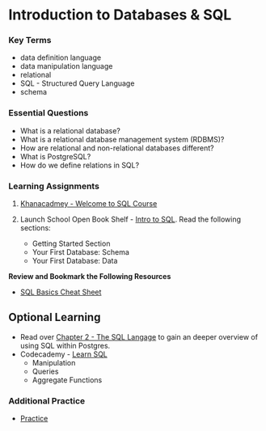 #  Introduction to Databases & SQL

### Key Terms
- data definition language
- data manipulation language
- relational
- SQL - Structured Query Language
- schema

### Essential Questions
- What is a relational database?
- What is a relational database management system (RDBMS)?
- How are relational and non-relational databases different?
- What is PostgreSQL?
- How do we define relations in SQL?

### Learning Assignments
1. [Khanacadmey - Welcome to SQL Course](https://www.khanacademy.org/computing/computer-programming/sql/sql-basics/v/welcome-to-sql) 

2. Launch School Open Book Shelf - [Intro to SQL](https://launchschool.com/books/sql). Read the following sections:
     * Getting Started Section
     * Your First Database: Schema
     * Your First Database: Data

**Review and Bookmark the Following Resources**
- [SQL Basics Cheat Sheet](https://www.sqltutorial.org/sql-cheat-sheet/)


## Optional Learning
* Read over [Chapter 2 - The SQL Langage](https://www.postgresql.org/docs/12/tutorial-sql.html) to gain an deeper overview of using SQL within Postgres.
* Codecademy - [Learn SQL](https://www.codecademy.com/learn/learn-sql)
    * Manipulation
    * Queries
    * Aggregate Functions

### Additional Practice
- [Practice](./practice/)

